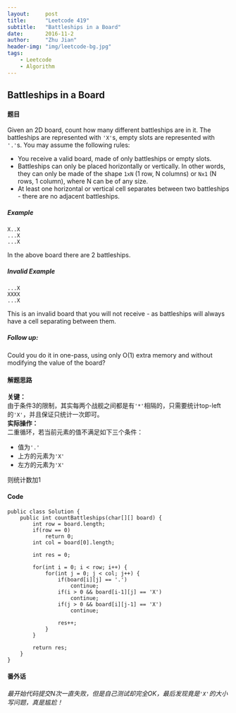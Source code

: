 ```yaml
---
layout:     post
title:      "Leetcode 419"
subtitle:   "Battleships in a Board"
date:       2016-11-2
author:     "Zhu Jian"
header-img: "img/leetcode-bg.jpg"
tags:
    - Leetcode
    - Algorithm
---
```


## Battleships in a Board

#### 题目
Given an 2D board, count how many different battleships are in it. The battleships are represented with `'X'`s, empty slots are represented with `'.'`s. You may assume the following rules:

* You receive a valid board, made of only battleships or empty slots.
* Battleships can only be placed horizontally or vertically. In other words, they can only be made of the shape `1xN` (1 row, N columns) or `Nx1` (N rows, 1 column), where N can be of any size.
* At least one horizontal or vertical cell separates between two battleships - there are no adjacent battleships.

##### Example
```
X..X
...X
...X
```
In the above board there are 2 battleships.

##### Invalid Example
```
...X
XXXX
...X
```
This is an invalid board that you will not receive - as battleships will always have a cell separating between them.

##### Follow up:
Could you do it in one-pass, using only O(1) extra memory and without modifying the value of the board?

#### 解题思路
**关键：**  
由于条件3的限制，其实每两个战舰之间都是有`'*'`相隔的，只需要统计top-left的`'X'`，并且保证只统计一次即可。  
**实际操作：**  
二重循环，若当前元素的值不满足如下三个条件：  

* 值为`'.'`  
* 上方的元素为`'X'`  
* 左方的元素为`'X'`  

则统计数加1

#### Code
```
public class Solution {
    public int countBattleships(char[][] board) {
        int row = board.length;
        if(row == 0)
            return 0;
        int col = board[0].length;

        int res = 0;

        for(int i = 0; i < row; i++) {
            for(int j = 0; j < col; j++) {
                if(board[i][j] == '.')
                    continue;
                if(i > 0 && board[i-1][j] == 'X')
                    continue;
                if(j > 0 && board[i][j-1] == 'X')
                    continue;

                res++;
            }
        }

        return res;
    }
}
```

#### 番外话
*最开始代码提交N次一直失败，但是自己测试却完全OK，最后发现竟是`'X'`的大小写问题，真是尴尬！*